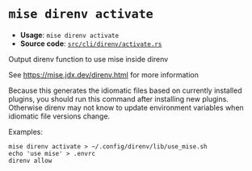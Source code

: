 # `mise direnv activate`

- **Usage**: `mise direnv activate`
- **Source code**: [`src/cli/direnv/activate.rs`](https://github.com/jdx/mise/blob/main/src/cli/direnv/activate.rs)

Output direnv function to use mise inside direnv

See <https://mise.jdx.dev/direnv.html> for more information

Because this generates the idiomatic files based on currently installed plugins,
you should run this command after installing new plugins. Otherwise
direnv may not know to update environment variables when idiomatic file versions change.

Examples:

    mise direnv activate > ~/.config/direnv/lib/use_mise.sh
    echo 'use mise' > .envrc
    direnv allow
